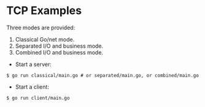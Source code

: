 # TCP Examples 

Three modes are provided: 

1. Classical Go/net mode.
2. Separated I/O and business mode.
3. Combined I/O and business mode.

* Start a server:

```shell
$ go run classical/main.go # or separated/main.go, or combined/main.go
```

* Start a client:

```shell
$ go run client/main.go 
```
